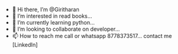 - 👋 Hi there, I’m @Giritharan 
- 👀 I’m interested in read books...
- 🌱 I’m currently learning python...
- 💞️ I’m looking to collaborate on developer...
- 📫 How to reach me call or whatsapp 8778373517...
contact me
[LinkedIn]
<!---
GiritharanJ/GiritharanJ is a ✨ special ✨ repository because its `README.md` (this file) appears on your GitHub profile.
You can click the Preview link to take a look at your changes.
--->
